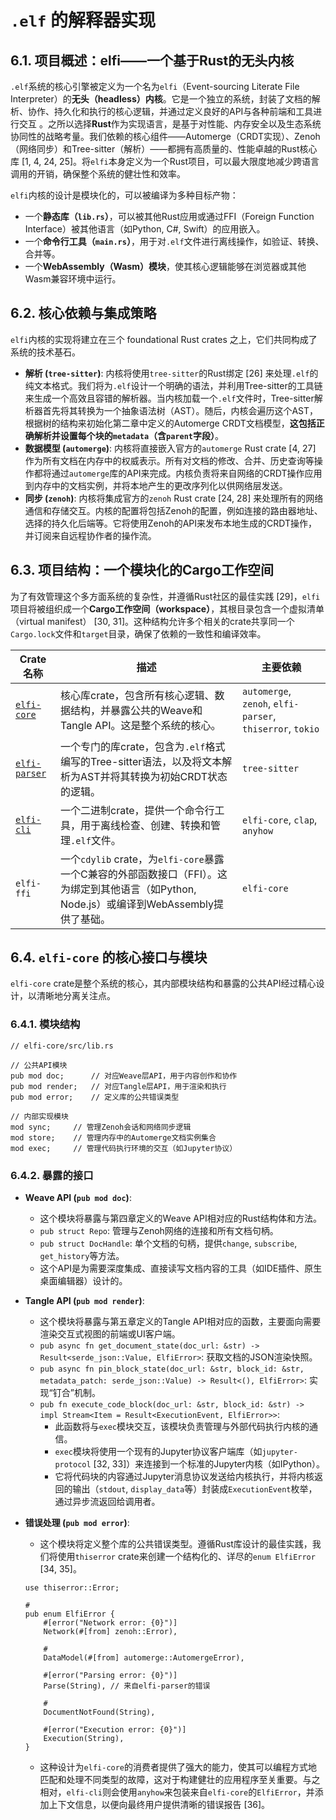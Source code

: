 # `.elf` 的解释器实现

## 6.1. 项目概述：elfi——一个基于Rust的无头内核

`.elf`系统的核心引擎被定义为一个名为`elfi`（Event-sourcing Literate File Interpreter）的**无头（headless）内核**。它是一个独立的系统，封装了文档的解析、协作、持久化和执行的核心逻辑，并通过定义良好的API与各种前端和工具进行交互 。之所以选择**Rust**作为实现语言，是基于对性能、内存安全以及生态系统协同性的战略考量。我们依赖的核心组件——Automerge（CRDT实现）、Zenoh（网络同步）和Tree-sitter（解析）——都拥有高质量的、性能卓越的Rust核心库 [1, 4, 24, 25]。将`elfi`本身定义为一个Rust项目，可以最大限度地减少跨语言调用的开销，确保整个系统的健壮性和效率。

`elfi`内核的设计是模块化的，可以被编译为多种目标产物：

-   一个**静态库（`lib.rs`）**，可以被其他Rust应用或通过FFI（Foreign Function Interface）被其他语言（如Python, C#, Swift）的应用嵌入。
-   一个**命令行工具（`main.rs`）**，用于对`.elf`文件进行离线操作，如验证、转换、合并等。
-   一个**WebAssembly（Wasm）模块**，使其核心逻辑能够在浏览器或其他Wasm兼容环境中运行。

## 6.2. 核心依赖与集成策略

`elfi`内核的实现将建立在三个 foundational Rust crates 之上，它们共同构成了系统的技术基石。

-   **解析 (`tree-sitter`)**: 内核将使用`tree-sitter`的Rust绑定 [26] 来处理`.elf`的纯文本格式。我们将为`.elf`设计一个明确的语法，并利用Tree-sitter的工具链来生成一个高效且容错的解析器。当内核加载一个`.elf`文件时，Tree-sitter解析器首先将其转换为一个抽象语法树（AST）。随后，内核会遍历这个AST，根据树的结构来初始化第二章中定义的Automerge CRDT文档模型，**这包括正确解析并设置每个块的`metadata`（含`parent`字段）**。
-   **数据模型 (`automerge`)**: 内核将直接嵌入官方的`automerge` Rust crate [4, 27] 作为所有文档在内存中的权威表示。所有对文档的修改、合并、历史查询等操作都将通过`automerge`库的API来完成。内核负责将来自网络的CRDT操作应用到内存中的文档实例，并将本地产生的更改序列化以供网络层发送。
-   **同步 (`zenoh`)**: 内核将集成官方的`zenoh` Rust crate [24, 28] 来处理所有的网络通信和存储交互。内核的配置将包括Zenoh的配置，例如连接的路由器地址、选择的持久化后端等。它将使用Zenoh的API来发布本地生成的CRDT操作，并订阅来自远程协作者的操作流。

## 6.3. 项目结构：一个模块化的Cargo工作空间

为了有效管理这个多方面系统的复杂性，并遵循Rust社区的最佳实践 [29]，`elfi`项目将被组织成一个**Cargo工作空间（workspace）**，其根目录包含一个虚拟清单（virtual manifest） [30, 31]。这种结构允许多个相关的crate共享同一个`Cargo.lock`文件和`target`目录，确保了依赖的一致性和编译效率。

| **Crate 名称** | **描述**                                                     | **主要依赖**                                              |
| -------------- | ------------------------------------------------------------ | --------------------------------------------------------- |
| [`elfi-core`](../implementations/02-core_logic.md)    | 核心库crate，包含所有核心逻辑、数据结构，并暴露公共的Weave和Tangle API。这是整个系统的核心。 | `automerge`, `zenoh`, `elfi-parser`, `thiserror`, `tokio` |
| [`elfi-parser`](../implementations/01-parser_and_format.md)  | 一个专门的库crate，包含为`.elf`格式编写的Tree-sitter语法，以及将文本解析为AST并将其转换为初始CRDT状态的逻辑。 | `tree-sitter`                                             |
| [`elfi-cli`](../implementations/03-cli.md)     | 一个二进制crate，提供一个命令行工具，用于离线检查、创建、转换和管理`.elf`文件。 | `elfi-core`, `clap`, `anyhow`                             |
| `elfi-ffi`     | 一个`cdylib` crate，为`elfi-core`暴露一个C兼容的外部函数接口（FFI）。这为绑定到其他语言（如Python, Node.js）或编译到WebAssembly提供了基础。 | `elfi-core`                                               |

## 6.4. `elfi-core` 的核心接口与模块

`elfi-core` crate是整个系统的核心，其内部模块结构和暴露的公共API经过精心设计，以清晰地分离关注点。

### 6.4.1. 模块结构

```
// elfi-core/src/lib.rs

// 公共API模块
pub mod doc;      // 对应Weave层API，用于内容创作和协作
pub mod render;   // 对应Tangle层API，用于渲染和执行
pub mod error;    // 定义库的公共错误类型

// 内部实现模块
mod sync;     // 管理Zenoh会话和网络同步逻辑
mod store;    // 管理内存中的Automerge文档实例集合
mod exec;     // 管理代码执行环境的交互（如Jupyter协议）
```

### 6.4.2. 暴露的接口

-   **Weave API (`pub mod doc`)**:

    -   这个模块将暴露与第四章定义的Weave API相对应的Rust结构体和方法。
    -   `pub struct Repo`: 管理与Zenoh网络的连接和所有文档句柄。
    -   `pub struct DocHandle`: 单个文档的句柄，提供`change`, `subscribe`, `get_history`等方法。
    -   这个API是为需要深度集成、直接读写文档内容的工具（如IDE插件、原生桌面编辑器）设计的。

-   **Tangle API (`pub mod render`)**:

    -   这个模块将暴露与第五章定义的Tangle API相对应的函数，主要面向需要渲染交互式视图的前端或UI客户端。
    -   `pub async fn get_document_state(doc_url: &str) -> Result<serde_json::Value, ElfiError>`: 获取文档的JSON渲染快照。
    -   `pub async fn pin_block_state(doc_url: &str, block_id: &str, metadata_patch: serde_json::Value) -> Result<(), ElfiError>`: 实现“钉合”机制。
    -   `pub fn execute_code_block(doc_url: &str, block_id: &str) -> impl Stream<Item = Result<ExecutionEvent, ElfiError>>`:
        -   此函数将与`exec`模块交互，该模块负责管理与外部代码执行内核的通信。
        -   `exec`模块将使用一个现有的Jupyter协议客户端库（如`jupyter-protocol` [32, 33]）来连接到一个标准的Jupyter内核（如IPython）。
        -   它将代码块的内容通过Jupyter消息协议发送给内核执行，并将内核返回的输出（`stdout`, `display_data`等）封装成`ExecutionEvent`枚举，通过异步流返回给调用者。

-   **错误处理 (`pub mod error`)**:

    -   这个模块将定义整个库的公共错误类型。遵循Rust库设计的最佳实践，我们将使用`thiserror` crate来创建一个结构化的、详尽的`enum ElfiError` [34, 35]。

    ```
    use thiserror::Error;
    
    #
    pub enum ElfiError {
        #[error("Network error: {0}")]
        Network(#[from] zenoh::Error),
    
        #
        DataModel(#[from] automerge::AutomergeError),
    
        #[error("Parsing error: {0}")]
        Parse(String), // 来自elfi-parser的错误
    
        #
        DocumentNotFound(String),
    
        #[error("Execution error: {0}")]
        Execution(String),
    }
    ```

    -   这种设计为`elfi-core`的消费者提供了强大的能力，使其可以编程方式地匹配和处理不同类型的故障，这对于构建健壮的应用程序至关重要。与之相对，`elfi-cli`则会使用`anyhow`来包装来自`elfi-core`的`ElfiError`，并添加上下文信息，以便向最终用户提供清晰的错误报告 [36]。
